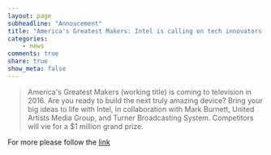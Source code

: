 ```yaml
---
layout: page
subheadline: "Annoucement"
title: "America's Greatest Makers: Intel is calling on tech innovators to submit their IoT ideas"
categories:
    - news
comments: true
share: true
show_meta: false
---
```


> America's Greatest Makers (working title) is coming to television in 2016. Are you ready to build the next truly amazing device? Bring your big ideas to life with Intel, in collaboration with Mark Burnett, United Artists Media Group, and Turner Broadcasting System. Competitors will vie for a $1 million grand prize.

For more please follow the [link](https://www-ssl.intel.com/content/www/us/en/wearables/americas-greatest-makers.html)
